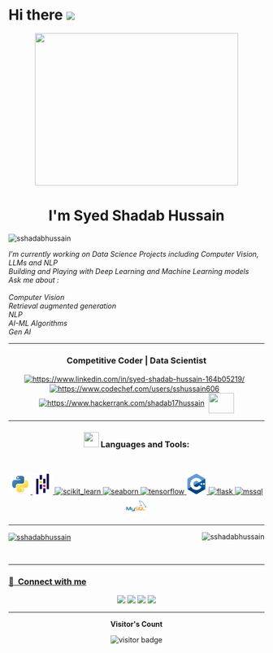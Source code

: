 # Hi there <img src="https://raw.githubusercontent.com/MartinHeinz/MartinHeinz/master/wave.gif" height="40px">
<div align="center">
  <img src="https://cdn.dribbble.com/users/1162077/screenshots/3848914/programmer.gif"  width="400" height="300">
</div>
<h1 align="center"> I'm Syed Shadab Hussain</h1>

<p align="left"> <img src="https://komarev.com/ghpvc/?username=sshadabhussain&label=Profile%20views&color=0e75b6&style=flat" alt="sshadabhussain" /> </p>
<em>
  
<div>I’m currently working on Data Science Projects including Computer Vision, LLMs and NLP </div>
<div>Building and Playing with Deep Learning and Machine Learning models</div>

<div>Ask me about :</div><br>
<div> Computer Vision </div>
<div> Retrieval augmented generation </div>
<div>  NLP </div> 
<div> AI-ML Algorithms </div> 
<div> Gen AI </div> 

</em>

<hr>
<div align="Center">
<h3> Competitive Coder | Data Scientist </h3>


<p>
<a href="https://www.linkedin.com/in/syed-shadab-hussain-164b05219/" target="blank"><img align="center" src="https://upload.wikimedia.org/wikipedia/commons/thumb/c/ca/LinkedIn_logo_initials.png/768px-LinkedIn_logo_initials.png" alt="https://www.linkedin.com/in/syed-shadab-hussain-164b05219/" height="40" width="40" /></a> &nbsp;
<a href="https://www.codechef.com/users/sshussain606" target="blank"><img align="center" src="https://i.pinimg.com/originals/c5/d9/fc/c5d9fc1e18bcf039f464c2ab6cfb3eb6.jpg" alt="https://www.codechef.com/users/sshussain606" height="40" width="40" /></a>  &nbsp;
<a href="https://www.hackerrank.com/shadab17hussain" target="blank"><img align="center" src="https://cdn.worldvectorlogo.com/logos/hackerrank.svg" alt="https://www.hackerrank.com/shadab17hussain" height="40" width="40" /></a>&nbsp;
 <a href = "mailto: sshussain606@gmail.com"><img align="center" src="https://upload.wikimedia.org/wikipedia/commons/thumb/7/7e/Gmail_icon_%282020%29.svg/2560px-Gmail_icon_%282020%29.svg.png" height="40" width="50" /></a>
</p>
<p>
</p>
</div>
<hr>
<h3 align="center"><img src="https://media.giphy.com/media/iY8CRBdQXODJSCERIr/giphy.gif" width="30px" height="30px">&nbsp;Languages and Tools:</h3>&nbsp;
<p align="center"> </a> </a> <a href="https://www.python.org" target="_blank" rel="noreferrer"> <img src="https://raw.githubusercontent.com/devicons/devicon/master/icons/python/python-original.svg" alt="python" width="40" height="40"/> </a> <a href="https://pandas.pydata.org/" target="_blank" rel="noreferrer"> <img src="https://raw.githubusercontent.com/devicons/devicon/2ae2a900d2f041da66e950e4d48052658d850630/icons/pandas/pandas-original.svg" alt="pandas" width="40" height="40"/> <a href="https://scikit-learn.org/" target="_blank" rel="noreferrer"> <img src="https://upload.wikimedia.org/wikipedia/commons/0/05/Scikit_learn_logo_small.svg" alt="scikit_learn" width="40" height="40"/> </a> <a href="https://seaborn.pydata.org/" target="_blank" rel="noreferrer"> <img src="https://seaborn.pydata.org/_images/logo-mark-lightbg.svg" alt="seaborn" width="40" height="40"/> </a> <a href="https://www.tensorflow.org" target="_blank" rel="noreferrer"> <img src="https://www.vectorlogo.zone/logos/tensorflow/tensorflow-icon.svg" alt="tensorflow" width="40" height="40"/> </a> 
<a href="https://www.w3schools.com/cpp/" target="_blank" rel="noreferrer"> <img src="https://raw.githubusercontent.com/devicons/devicon/master/icons/cplusplus/cplusplus-original.svg" alt="cplusplus" width="40" height="40"/> </a> <a href="https://flask.palletsprojects.com/" target="_blank" rel="noreferrer"> <img src="https://www.vectorlogo.zone/logos/pocoo_flask/pocoo_flask-icon.svg" alt="flask" width="40" height="40"/> </a><a href="https://www.microsoft.com/en-us/sql-server" target="_blank" rel="noreferrer"> <img src="https://www.svgrepo.com/show/303229/microsoft-sql-server-logo.svg" alt="mssql" width="40" height="40"/> </a> <a href="https://www.mysql.com/" target="_blank" rel="noreferrer"> <img src="https://raw.githubusercontent.com/devicons/devicon/master/icons/mysql/mysql-original-wordmark.svg" alt="mysql" width="40" height="40"/> 
</p>
<hr>
<p>
<img align="center" src="https://github-readme-stats.vercel.app/api/top-langs?username=sshadabhussain&show_icons=true&locale=en&layout=compact" alt="sshadabhussain" />
<img align="right" src="https://github-readme-stats.vercel.app/api?username=sshadabhussain&show_icons=true&locale=en" alt="sshadabhussain" />
</p>
<br>
<hr>

### :link: &nbsp;Connect with me

<p align="center">
<a target="blank" href="https://github.com/SShadabHussain"><img src="https://img.shields.io/badge/SShadabHussain.me-3423A6?style=for-the-badge&logo=Google-Chrome&logoColor=white"/></a>
<a target="blank" href="https://www.linkedin.com/in/syed-shadab-hussain-164b05219/"><img src="https://img.shields.io/badge/-Shadab%20Hussain-0077B5?style=for-the-badge&logo=Linkedin&logoColor=white"/></a>
<a target="blank" href="mailto:sshussain606@gmail.com"><img src="https://img.shields.io/badge/-sshussain606@gmail.com-D14836?style=for-the-badge&logo=Gmail&logoColor=white"/></a>
<a target="blank" href="https://www.codechef.com/users/sshussain606"><img src="https://img.shields.io/badge/-Shadab Hussain-000000?style=for-the-badge&logo=codechef&logoColor=white"/></a>
</p>

<hr>
<p align="center"><b>Visitor's Count</b></p>
<p align="center"><img src="https://profile-counter.glitch.me/%7BSShadabHussain%7D/count.svg" alt="visitor badge"/></p>
